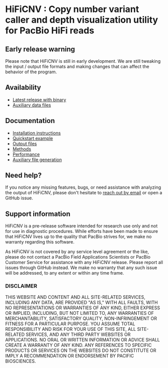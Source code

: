 # HiFiCNV : Copy number variant caller and depth visualization utility for PacBio HiFi reads
## Early release warning
Please note that HiFiCNV is still in early development. 
We are still tweaking the input / output file formats and making changes that can affect the behavior of the program.

## Availability
* [Latest release with binary](https://github.com/PacificBiosciences/HiFiCNV/releases/latest)
* [Auxiliary data files](./data)

## Documentation
* [Installation instructions](docs/install.md)
* [Quickstart example](docs/quickstart.md)
* [Output files](docs/outputs.md)
* [Methods](docs/methods.md)
* [Performance](docs/performance.md)
* [Auxiliary file generation](docs/aux_data.md)

## Need help?
If you notice any missing features, bugs, or need assistance with analyzing the output of HiFiCNV, 
please don't hesitate to [reach out by email](mailto:mholt@pacificbiosciences.com) or open a GitHub issue.

## Support information
HiFiCNV is a pre-release software intended for research use only and not for use in diagnostic procedures. 
While efforts have been made to ensure that HiFiCNV lives up to the quality that PacBio strives for, we make no warranty regarding this software.

As HiFiCNV is not covered by any service level agreement or the like, please do not contact a PacBio Field Applications Scientists or PacBio Customer Service for assistance with any HiFiCNV release. 
Please report all issues through GitHub instead. 
We make no warranty that any such issue will be addressed, to any extent or within any time frame.

### DISCLAIMER
THIS WEBSITE AND CONTENT AND ALL SITE-RELATED SERVICES, INCLUDING ANY DATA, ARE PROVIDED "AS IS," WITH ALL FAULTS, WITH NO REPRESENTATIONS OR WARRANTIES OF ANY KIND, EITHER EXPRESS OR IMPLIED, INCLUDING, BUT NOT LIMITED TO, ANY WARRANTIES OF MERCHANTABILITY, SATISFACTORY QUALITY, NON-INFRINGEMENT OR FITNESS FOR A PARTICULAR PURPOSE. YOU ASSUME TOTAL RESPONSIBILITY AND RISK FOR YOUR USE OF THIS SITE, ALL SITE-RELATED SERVICES, AND ANY THIRD PARTY WEBSITES OR APPLICATIONS. NO ORAL OR WRITTEN INFORMATION OR ADVICE SHALL CREATE A WARRANTY OF ANY KIND. ANY REFERENCES TO SPECIFIC PRODUCTS OR SERVICES ON THE WEBSITES DO NOT CONSTITUTE OR IMPLY A RECOMMENDATION OR ENDORSEMENT BY PACIFIC BIOSCIENCES.
